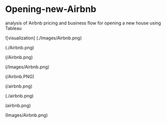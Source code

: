 # Opening-new-Airbnb
analysis of Airbnb pricing and business flow for opening a new house using Tableau

![visualization] (./Images/Airbnb.png)

(./Airbnb.png)

(/Airbnb.png)

(/Images/Airbnb.png)

(/Airbnb.PNG)

(/airbnb.png)

(./airbnb.png)

(airbnb.png)

(Images/Airbnb.png)
